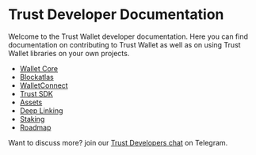 # Trust Developer Documentation

Welcome to the Trust Wallet developer documentation. Here you can find
documentation on contributing to Trust Wallet as well as on using Trust Wallet
libraries on your own projects.

- [Wallet Core](wallet-core/wallet-core.md)
- [Blockatlas](blockatlas/blockatlas.md)
- [WalletConnect](wallet-connect/wallet-connect.md)
- [Trust SDK](trust-sdk/trust-sdk.md)
- [Assets](assets/add_new_asset.md)
- [Deep Linking](deeplinking/deeplinking.md)
- [Staking](platform/staking.md)
- [Roadmap](roadmap/roadmap.md)

Want to discuss more? join our
[Trust Developers chat](https://t.me/trust_developers) on Telegram.
